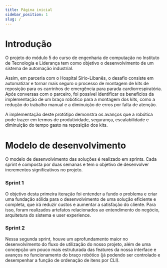 ```yaml
---
title: Página inicial
sidebar_position: 1
slug: /
---
```


# Introdução 

O projeto do módulo 5 do curso de engenharia de computação no Instituto de Tecnologia e Liderança tem como objetivo o desenvolvimento de um sistema de automação industrial.

Assim, em parceria com o Hospital Sírio-Libanês, o desafio consiste em automatizar e tornar mais seguro o processo de montagem de kits de reposição para os carrinhos de emergência para parada cardiorrespiratória. Após conversas com o parceiro, foi possível identificar os benefícios da implementação de um braço robótico para a montagem dos kits, como a redução do trabalho manual e a diminuição de erros por falta de atenção.

A implementação deste protótipo demonstra os avanços que a robótica pode trazer em termos de produtividade, segurança, escalabilidade e diminuição do tempo gasto na reposição dos kits.

# Modelo de desenvolvimento 

O modelo de desenvolvimento das soluções é realizado em sprints. Cada sprint é composta por duas semanas e tem o objetivo de desenvolver incrementos significativos no projeto. 

### Sprint 1 
O objetivo desta primeira iteração foi entender a fundo o problema e criar uma fundação sólida para o desenvolvimento de uma solução eficiente e completa, que irá reduzir custos e aumentar a satisfação do cliente. Para isso, foram realizados artefatos relacionados ao entendimento do negócio, arquitetura do sistema e user experience. 


### Sprint 2
Nessa segunda sprint, houve um aprofundamento maior no desenvolvimento do fluxo de utilização do nosso projeto, além de uma concepção um pouco mais estruturada das features da nossa interface e avanços no funcionamento do braço robótico (já podendo ser controlado e desempenhar a função de ordenação de itens por CLI).
